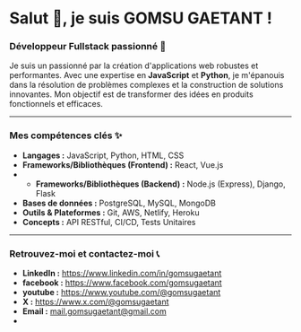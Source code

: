 <!--
**gomsugaetant/gomsugaetant** is a ✨ _special_ ✨ repository because its `README.md` (this file) appears on your GitHub profile.

Here are some ideas to get you started:

- 🔭 I’m currently working on ...
- 🌱 I’m currently learning ...
- 👯 I’m looking to collaborate on ...
- 🤔 I’m looking for help with ...
- 💬 Ask me about ...
- 📫 How to reach me: ...
- 😄 Pronouns: ...
- ⚡ Fun fact: ...
-->

# Salut 👋, je suis GOMSU GAETANT !



### Développeur Fullstack passionné 🚀

Je suis un passionné par la création d'applications web robustes et performantes. Avec une expertise en **JavaScript** et **Python**, je m'épanouis dans la résolution de problèmes complexes et la construction de solutions innovantes. Mon objectif est de transformer des idées en produits fonctionnels et efficaces.

---

### Mes compétences clés ✨

* **Langages :** JavaScript, Python, HTML, CSS
* **Frameworks/Bibliothèques (Frontend) :** React, Vue.js
* * **Frameworks/Bibliothèques (Backend) :** Node.js (Express), Django, Flask
* **Bases de données :** PostgreSQL, MySQL, MongoDB
* **Outils & Plateformes :** Git, AWS, Netlify, Heroku
* **Concepts :** API RESTful, CI/CD, Tests Unitaires

---
<!--
### Ce sur quoi je travaille actuellement 💡

* Actuellement, je développe un projet de [Décrivez brièvement un projet en cours, même personnel].
* J'apprends également [Mentionnez une technologie ou un concept que vous explorez, par ex. "TypeScript" ou "Kubernetes"].

---
-->

### Retrouvez-moi et contactez-moi 📞

* **LinkedIn :** https://www.linkedin.com/in/gomsugaetant
* **facebook :** https://www.facebook.com/gomsugaetant
* **youtube :** https://www.youtube.com/@gomsugaetant
* **X :** https://www.x.com/@gomsugaetant
* **Email :** mail.gomsugaetant@gmail.com
* <!--
* **Portefolio/Site Web :** [Lien vers votre site personnel si vous en avez un]
-->
---

### En savoir plus

https://gomsugaetant.github.io/me


### Quelques chiffres rapides sur GitHub 📊

![Stats GitHub](https://github-readme-stats.vercel.app/api?username=GOMSUGAETANT&show_icons=true&theme=radical)
![Top Langs](https://github-readme-stats.vercel.app/api/top-langs/?username=GOMSUGAETANT&layout=compact&theme=radical)

---


<p><img align="left" src="https://github-readme-stats.vercel.app/api/top-langs?username=gomsugaetant&show_icons=true&locale=en&layout=compact" alt="gomsu gaetant" /></p>

<p>&nbsp;<img align="center" src="https://github-readme-stats.vercel.app/api?username=gomsugaetant&show_icons=true&locale=en" alt="gomsu gaetant" /></p>

<p align="center">Construisons quelque chose d'incroyable ensemble !</p>
